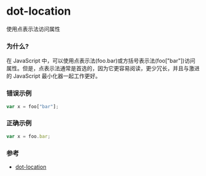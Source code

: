 # dot-location

使用点表示法访问属性

### 为什么?

在 JavaScript 中，可以使用点表示法(foo.bar)或方括号表示法(foo["bar"])访问属性。但是，点表示法通常是首选的，因为它更容易阅读，更少冗长，并且与激进的 JavaScript 最小化器一起工作更好。

### 错误示例

```js
var x = foo["bar"];
```

### 正确示例

```js
var x = foo.bar;
```

### 参考

- [dot-location](https://eslint.org/docs/rules/dot-location)
